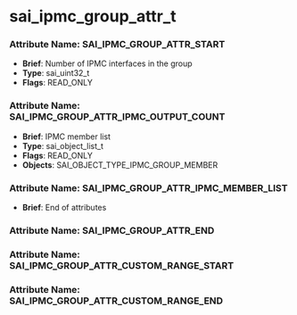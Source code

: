 # **sai_ipmc_group_attr_t**
### Attribute Name: **SAI_IPMC_GROUP_ATTR_START**
- **Brief**: Number of IPMC interfaces in the group
- **Type**: sai_uint32_t
- **Flags**: READ_ONLY

### Attribute Name: **SAI_IPMC_GROUP_ATTR_IPMC_OUTPUT_COUNT**
- **Brief**: IPMC member list
- **Type**: sai_object_list_t
- **Flags**: READ_ONLY
- **Objects**: SAI_OBJECT_TYPE_IPMC_GROUP_MEMBER

### Attribute Name: **SAI_IPMC_GROUP_ATTR_IPMC_MEMBER_LIST**
- **Brief**: End of attributes

### Attribute Name: **SAI_IPMC_GROUP_ATTR_END**

### Attribute Name: **SAI_IPMC_GROUP_ATTR_CUSTOM_RANGE_START**

### Attribute Name: **SAI_IPMC_GROUP_ATTR_CUSTOM_RANGE_END**



